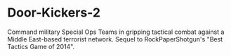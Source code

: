 # Door-Kickers-2
Command military Special Ops Teams in gripping tactical combat against a Middle East-based terrorist network. Sequel to RockPaperShotgun's "Best Tactics Game of 2014". 
